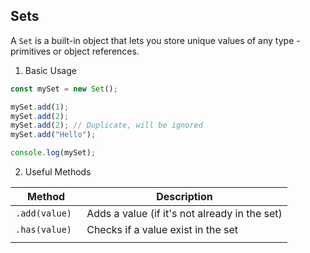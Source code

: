 ## Sets

A `Set` is a built-in object that lets you store unique values of any type - primitives or object references.

1. Basic Usage

```js
const mySet = new Set();

mySet.add(1);
mySet.add(2);
mySet.add(2); // Duplicate, will be ignored
mySet.add("Hello");

console.log(mySet);
```

2. Useful Methods

| Method         | Description                                   |
| -------------- | --------------------------------------------- |
| `.add(value) ` | Adds a value (if it's not already in the set) |
| `.has(value)`  | Checks if a value exist in the set            |
|                |                                               |
